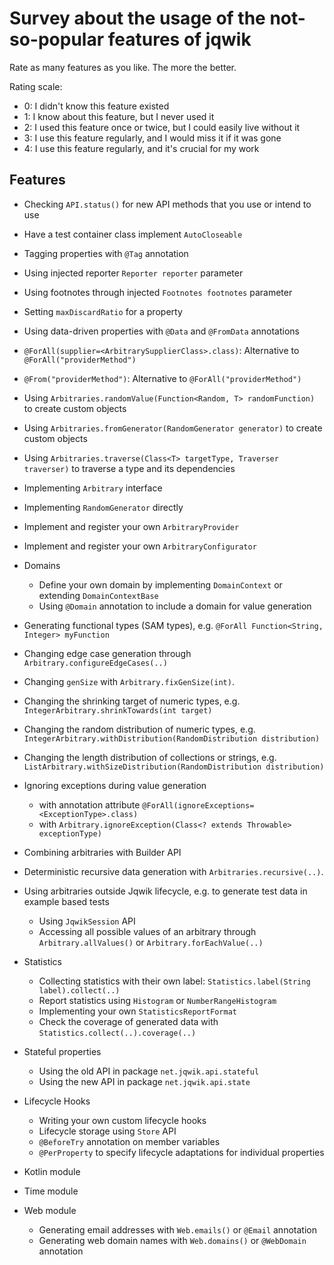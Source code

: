 # Survey about the usage of the not-so-popular features of jqwik

Rate as many features as you like. The more the better.

Rating scale:
- 0: I didn't know this feature existed
- 1: I know about this feature, but I never used it
- 2: I used this feature once or twice, but I could easily live without it
- 3: I use this feature regularly, and I would miss it if it was gone
- 4: I use this feature regularly, and it's crucial for my work

## Features

- Checking `API.status()` for new API methods that you use or intend to use

- Have a test container class implement `AutoCloseable`

- Tagging properties with `@Tag` annotation

- Using injected reporter `Reporter reporter` parameter

- Using footnotes through injected `Footnotes footnotes` parameter

- Setting `maxDiscardRatio` for a property

- Using data-driven properties with `@Data` and `@FromData` annotations

- `@ForAll(supplier=<ArbitrarySupplierClass>.class)`: Alternative to `@ForAll("providerMethod")`

- `@From("providerMethod")`: Alternative to `@ForAll("providerMethod")`

- Using `Arbitraries.randomValue(Function<Random, T> randomFunction)` to create custom objects

- Using `Arbitraries.fromGenerator(RandomGenerator generator)` to create custom objects

- Using `Arbitraries.traverse(Class<T> targetType, Traverser traverser)` to traverse a type and its dependencies

- Implementing `Arbitrary` interface

- Implementing `RandomGenerator` directly

- Implement and register your own `ArbitraryProvider`

- Implement and register your own `ArbitraryConfigurator`

- Domains 
  - Define your own domain by implementing `DomainContext` or extending `DomainContextBase`
  - Using `@Domain` annotation to include a domain for value generation

- Generating functional types (SAM types), e.g. `@ForAll Function<String, Integer> myFunction`

- Changing edge case generation through `Arbitrary.configureEdgeCases(..)`

- Changing `genSize` with `Arbitrary.fixGenSize(int)`.

- Changing the shrinking target of numeric types, e.g. `IntegerArbitrary.shrinkTowards(int target)`

- Changing the random distribution of numeric types, e.g. `IntegerArbitrary.withDistribution(RandomDistribution distribution)`

- Changing the length distribution of collections or strings, 
  e.g. `ListArbitrary.withSizeDistribution(RandomDistribution distribution)`

- Ignoring exceptions during value generation
  - with annotation attribute `@ForAll(ignoreExceptions=<ExceptionType>.class)`  
  - with `Arbitrary.ignoreException(Class<? extends Throwable> exceptionType)`

- Combining arbitraries with Builder API

- Deterministic recursive data generation with `Arbitraries.recursive(..)`.

- Using arbitraries outside Jqwik lifecycle, e.g. to generate test data in example based tests
  - Using `JqwikSession` API 
  - Accessing all possible values of an arbitrary through `Arbitrary.allValues()` or `Arbitrary.forEachValue(..)`

- Statistics
  - Collecting statistics with their own label: `Statistics.label(String label).collect(..)`
  - Report statistics using `Histogram` or `NumberRangeHistogram`
  - Implementing your own `StatisticsReportFormat`
  - Check the coverage of generated data with `Statistics.collect(..).coverage(..)`

- Stateful properties
  - Using the old API in package `net.jqwik.api.stateful` 
  - Using the new API in package `net.jqwik.api.state`

- Lifecycle Hooks
  - Writing your own custom lifecycle hooks 
  - Lifecycle storage using `Store` API
  - `@BeforeTry` annotation on member variables
  - `@PerProperty` to specify lifecycle adaptations for individual properties

- Kotlin module

- Time module

- Web module
  - Generating email addresses with `Web.emails()` or `@Email` annotation
  - Generating web domain names with `Web.domains()` or `@WebDomain` annotation